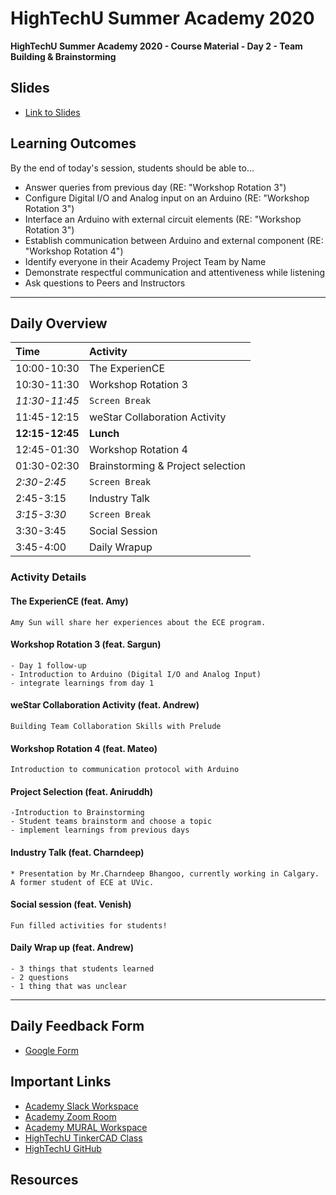 # HighTechU Summer Academy 2020

**HighTechU Summer Academy 2020 - Course Material - Day 2 - Team Building & Brainstorming**

## Slides

* [Link to Slides](Link)

## Learning Outcomes
By the end of today's session, students should be able to...
* Answer queries from previous day (RE: "Workshop Rotation 3")
* Configure Digital I/O and Analog input on an Arduino (RE: "Workshop Rotation 3")
* Interface an Arduino with external circuit elements (RE: "Workshop Rotation 3")
* Establish communication between Arduino and external component (RE: "Workshop Rotation 4")
* Identify everyone in their Academy Project Team by Name
* Demonstrate respectful communication and attentiveness while listening
* Ask questions to Peers and Instructors 

---

## Daily Overview

|Time|Activity|
|:---|:---|
|10:00-10:30| The ExperienCE|
|10:30-11:30| Workshop Rotation 3| 
|*11:30-11:45*|`Screen Break`|
|11:45-12:15| weStar Collaboration Activity|
|**12:15-12:45**|**Lunch**|
|12:45-01:30| Workshop Rotation 4|
|01:30-02:30|Brainstorming & Project selection|
|*2:30-2:45*|`Screen Break`|
|2:45-3:15| Industry Talk|
|*3:15-3:30*|`Screen Break`|
|3:30-3:45|Social Session|
|3:45-4:00|Daily Wrapup|

###  Activity Details

#### The ExperienCE (feat. Amy)
```
Amy Sun will share her experiences about the ECE program.
```

#### Workshop Rotation 3 (feat. Sargun)
```
- Day 1 follow-up
- Introduction to Arduino (Digital I/O and Analog Input)
- integrate learnings from day 1
```

#### weStar Collaboration Activity (feat. Andrew)
```
Building Team Collaboration Skills with Prelude
```
#### Workshop Rotation 4 (feat. Mateo)
```
Introduction to communication protocol with Arduino
```

#### Project Selection (feat. Aniruddh)
```
-Introduction to Brainstorming
- Student teams brainstorm and choose a topic 
- implement learnings from previous days
```

#### Industry Talk (feat. Charndeep) 
```
* Presentation by Mr.Charndeep Bhangoo, currently working in Calgary. A former student of ECE at UVic.
```

#### Social session (feat. Venish) 
```
Fun filled activities for students!
```
#### Daily Wrap up (feat. Andrew) 
```
- 3 things that students learned
- 2 questions
- 1 thing that was unclear 
```

---

## Daily Feedback Form

* [Google Form](https://forms.gle/6QYUvJgdpayUTzVF9)

## Important Links

* [Academy Slack Workspace](https://hightechuacademy.slack.com/)
* [Academy Zoom Room](https://uvic.zoom.us/j/96555007331?pwd=L0luTWY5ckprWTY4SDR5NHJrNk5XZz09)
* [Academy MURAL Workspace](https://app.mural.co/t/hightechu8022)
* [HighTechU TinkerCAD Class](https://www.tinkercad.com/joinclass/LMX28FG7ZT7Q)
* [HighTechU GitHub](https://github.com/hightechu/hightechu-summer2020) 

## Resources

